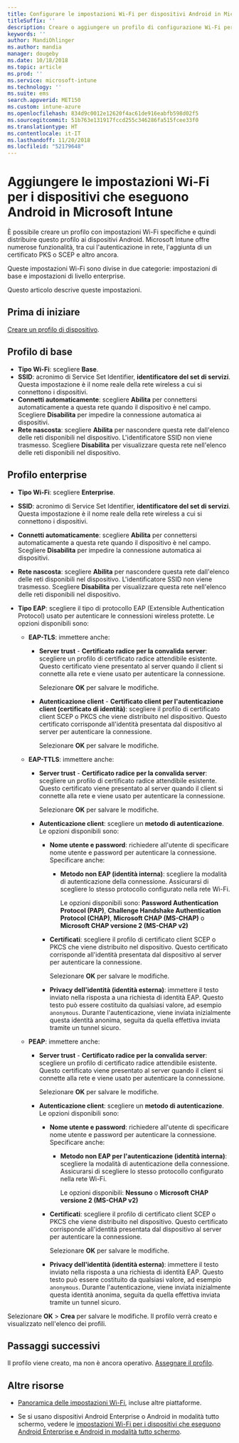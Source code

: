 ```yaml
---
title: Configurare le impostazioni Wi-Fi per dispositivi Android in Microsoft Intune - Azure | Microsoft Docs
titleSuffix: ''
description: Creare o aggiungere un profilo di configurazione Wi-Fi per i dispositivi Android. Vedere le diverse impostazioni, incluse l'aggiunta di certificati, la scelta di un tipo EAP e la selezione di un metodo di autenticazione in Microsoft Intune.
keywords: ''
author: MandiOhlinger
ms.author: mandia
manager: dougeby
ms.date: 10/18/2018
ms.topic: article
ms.prod: ''
ms.service: microsoft-intune
ms.technology: ''
ms.suite: ems
search.appverid: MET150
ms.custom: intune-azure
ms.openlocfilehash: 834d9c0012e12620f4ac61de916eabfb598d02f5
ms.sourcegitcommit: 51b763e131917fccd255c346286fa515fcee33f0
ms.translationtype: HT
ms.contentlocale: it-IT
ms.lasthandoff: 11/20/2018
ms.locfileid: "52179648"
---
```

# <a name="add-wi-fi-settings-for-devices-running-android-in-microsoft-intune"></a>Aggiungere le impostazioni Wi-Fi per i dispositivi che eseguono Android in Microsoft Intune

È possibile creare un profilo con impostazioni Wi-Fi specifiche e quindi distribuire questo profilo ai dispositivi Android. Microsoft Intune offre numerose funzionalità, tra cui l'autenticazione in rete, l'aggiunta di un certificato PKS o SCEP e altro ancora.

Queste impostazioni Wi-Fi sono divise in due categorie: impostazioni di base e impostazioni di livello enterprise.

Questo articolo descrive queste impostazioni.

## <a name="before-you-begin"></a>Prima di iniziare

[Creare un profilo di dispositivo](device-profile-create.md).

## <a name="basic-profile"></a>Profilo di base

- **Tipo Wi-Fi**: scegliere **Base**.
- **SSID**: acronimo di Service Set Identifier, **identificatore del set di servizi**. Questa impostazione è il nome reale della rete wireless a cui si connettono i dispositivi.
- **Connetti automaticamente**: scegliere **Abilita** per connettersi automaticamente a questa rete quando il dispositivo è nel campo. Scegliere **Disabilita** per impedire la connessione automatica ai dispositivi.
- **Rete nascosta**: scegliere **Abilita** per nascondere questa rete dall'elenco delle reti disponibili nel dispositivo. L'identificatore SSID non viene trasmesso. Scegliere **Disabilita** per visualizzare questa rete nell'elenco delle reti disponibili nel dispositivo.

## <a name="enterprise-profile"></a>Profilo enterprise

- **Tipo Wi-Fi**: scegliere **Enterprise**.
- **SSID**: acronimo di Service Set Identifier, **identificatore del set di servizi**. Questa impostazione è il nome reale della rete wireless a cui si connettono i dispositivi.
- **Connetti automaticamente**: scegliere **Abilita** per connettersi automaticamente a questa rete quando il dispositivo è nel campo. Scegliere **Disabilita** per impedire la connessione automatica ai dispositivi.
- **Rete nascosta**: scegliere **Abilita** per nascondere questa rete dall'elenco delle reti disponibili nel dispositivo. L'identificatore SSID non viene trasmesso. Scegliere **Disabilita** per visualizzare questa rete nell'elenco delle reti disponibili nel dispositivo.
- **Tipo EAP**: scegliere il tipo di protocollo EAP (Extensible Authentication Protocol) usato per autenticare le connessioni wireless protette. Le opzioni disponibili sono: 

  - **EAP-TLS**: immettere anche:

    - **Server trust** - **Certificato radice per la convalida server**: scegliere un profilo di certificato radice attendibile esistente. Questo certificato viene presentato al server quando il client si connette alla rete e viene usato per autenticare la connessione.

      Selezionare **OK** per salvare le modifiche.

    - **Autenticazione client** - **Certificato client per l'autenticazione client (certificato di identità)**: scegliere il profilo di certificato client SCEP o PKCS che viene distribuito nel dispositivo. Questo certificato corrisponde all'identità presentata dal dispositivo al server per autenticare la connessione.

      Selezionare **OK** per salvare le modifiche.

  - **EAP-TTLS**: immettere anche:

    - **Server trust** - **Certificato radice per la convalida server**: scegliere un profilo di certificato radice attendibile esistente. Questo certificato viene presentato al server quando il client si connette alla rete e viene usato per autenticare la connessione.

      Selezionare **OK** per salvare le modifiche.

    - **Autenticazione client**: scegliere un **metodo di autenticazione**. Le opzioni disponibili sono:

      - **Nome utente e password**: richiedere all'utente di specificare nome utente e password per autenticare la connessione. Specificare anche:
        - **Metodo non EAP (identità interna)**: scegliere la modalità di autenticazione della connessione. Assicurarsi di scegliere lo stesso protocollo configurato nella rete Wi-Fi.

          Le opzioni disponibili sono: **Password Authentication Protocol (PAP)**, **Challenge Handshake Authentication Protocol (CHAP)**, **Microsoft CHAP (MS-CHAP)** o **Microsoft CHAP versione 2 (MS-CHAP v2)**

      - **Certificati**: scegliere il profilo di certificato client SCEP o PKCS che viene distribuito nel dispositivo. Questo certificato corrisponde all'identità presentata dal dispositivo al server per autenticare la connessione.

        Selezionare **OK** per salvare le modifiche.

      - **Privacy dell'identità (identità esterna)**: immettere il testo inviato nella risposta a una richiesta di identità EAP. Questo testo può essere costituito da qualsiasi valore, ad esempio `anonymous`. Durante l'autenticazione, viene inviata inizialmente questa identità anonima, seguita da quella effettiva inviata tramite un tunnel sicuro.

  - **PEAP**: immettere anche:

    - **Server trust** - **Certificato radice per la convalida server**: scegliere un profilo di certificato radice attendibile esistente. Questo certificato viene presentato al server quando il client si connette alla rete e viene usato per autenticare la connessione.

      Selezionare **OK** per salvare le modifiche.

    - **Autenticazione client**: scegliere un **metodo di autenticazione**. Le opzioni disponibili sono:

      - **Nome utente e password**: richiedere all'utente di specificare nome utente e password per autenticare la connessione. Specificare anche:
        - **Metodo non EAP per l'autenticazione (identità interna)**: scegliere la modalità di autenticazione della connessione. Assicurarsi di scegliere lo stesso protocollo configurato nella rete Wi-Fi.

          Le opzioni disponibili: **Nessuno** o **Microsoft CHAP versione 2 (MS-CHAP v2)**

      - **Certificati**: scegliere il profilo di certificato client SCEP o PKCS che viene distribuito nel dispositivo. Questo certificato corrisponde all'identità presentata dal dispositivo al server per autenticare la connessione.

        Selezionare **OK** per salvare le modifiche.

      - **Privacy dell'identità (identità esterna)**: immettere il testo inviato nella risposta a una richiesta di identità EAP. Questo testo può essere costituito da qualsiasi valore, ad esempio `anonymous`. Durante l'autenticazione, viene inviata inizialmente questa identità anonima, seguita da quella effettiva inviata tramite un tunnel sicuro.

Selezionare **OK** > **Crea** per salvare le modifiche. Il profilo verrà creato e visualizzato nell'elenco dei profili.

## <a name="next-steps"></a>Passaggi successivi

Il profilo viene creato, ma non è ancora operativo. [Assegnare il profilo](device-profile-assign.md).

## <a name="more-resources"></a>Altre risorse

- [Panoramica delle impostazioni Wi-Fi](wi-fi-settings-configure.md), incluse altre piattaforme.

- Se si usano dispositivi Android Enterprise o Android in modalità tutto schermo, vedere le [impostazioni Wi-Fi per i dispositivi che eseguono Android Enterprise e Android in modalità tutto schermo](wi-fi-settings-android-enterprise.md).
